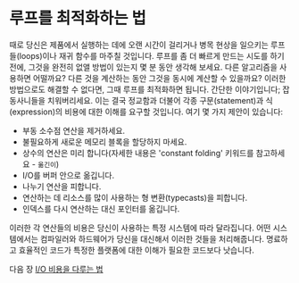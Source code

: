 # 루프를 최적화하는 법
[//]: # (Version:1.0.0)
때로 당신은 제품에서 실행하는 데에 오랜 시간이 걸리거나 병목 현상을 일으키는 루프들(loops)이나 재귀 함수를 마주칠 것입니다. 루프를 좀 더 빠르게 만드는 시도를 하기 전에, 그것을 완전히 없앨 방법이 있는지 몇 분 동안 생각해 보세요. 다른 알고리즘을 사용하면 어떨까요? 다른 것을 계산하는 동안 그것을 동시에 계산할 수 있을까요? 이러한 방법으로도 해결할 수 없다면, 그때 루프를 최적화하면 됩니다. 간단한 이야기입니다; 잡동사니들을 치워버리세요. 이는 결국 정교함과 더불어 각종 구문(statement)과 식(expression)의 비용에 대한 이해를 요구할 것입니다. 여기 몇 가지 제안이 있습니다:

- 부동 소수점 연산을 제거하세요.
- 불필요하게 새로운 메모리 블록을 할당하지 마세요.
- 상수의 연산은 미리 합니다(자세한 내용은 'constant folding' 키워드를 참고하세요 - `옮긴이`)
- I/O를 버퍼 안으로 옮깁니다.
- 나누기 연산을 피합니다. 
- 연산하는 데 리소스를 많이 사용하는 형 변환(typecasts)을 피합니다. 
- 인덱스를 다시 연산하는 대신 포인터를 옮깁니다.

이러한 각 연산들의 비용은 당신이 사용하는 특정 시스템에 따라 달라집니다. 어떤 시스템에서는 컴파일러와 하드웨어가 당신을 대신해서 이러한 것들을 처리해줍니다. 명료하고 효율적인 코드가 특정한 플랫폼에 대한 이해가 필요한 코드보다 낫습니다. 

다음 장 [I/O 비용을 다루는 법](06-How-to-Deal-with-IO-Expenses.md)

